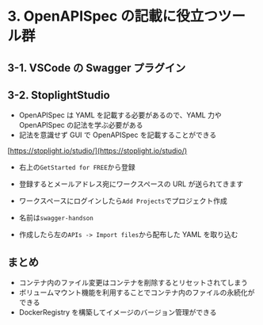 # 3. OpenAPISpec の記載に役立つツール群

## 3-1. VSCode の Swagger プラグイン

## 3-2. StoplightStudio

- OpenAPISpec は YAML を記載する必要があるので、YAML 力や OpenAPISpec の記法を学ぶ必要がある
- 記法を意識せず GUI で OpenAPISpec を記載することができる

[https://stoplight.io/studio/](https://stoplight.io/studio/)

- 右上の`GetStarted for FREE`から登録
- 登録するとメールアドレス宛にワークスペースの URL が送られてきます

- ワークスペースにログインしたら`Add Projects`でプロジェクト作成
- 名前は`swagger-handson`
- 作成したら左の`APIs -> Import files`から配布した YAML を取り込む

## まとめ

- コンテナ内のファイル変更はコンテナを削除するとリセットされてしまう
- ボリュームマウント機能を利用することでコンテナ内のファイルの永続化ができる
- DockerRegistry を構築してイメージのバージョン管理ができる
